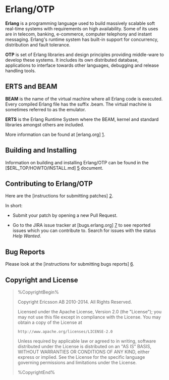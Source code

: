 Erlang/OTP
==========

**Erlang** is a programming language used to build massively scalable soft
real-time systems with requirements on high availability. Some of its
uses are in telecom, banking, e-commerce, computer telephony and
instant messaging. Erlang's runtime system has built-in support for
concurrency, distribution and fault tolerance.

**OTP** is set of Erlang libraries and design principles providing
middle-ware to develop these systems. It includes its own distributed
database, applications to interface towards other languages, debugging
and release handling tools.

ERTS and BEAM
-------------
**BEAM** is the name of the virtual machine where all Erlang code is executed.
Every compiled Erlang file has the suffix .beam. The virtual machine
is sometimes referred to as the emulator.

**ERTS** is the Erlang Runtime System where the BEAM, kernel and
standard libraries amongst others are included.

More information can be found at [erlang.org] [1].

Building and Installing
-----------------------

Information on building and installing Erlang/OTP can be found
in the [$ERL_TOP/HOWTO/INSTALL.md] [5] document.

Contributing to Erlang/OTP
--------------------------

Here are the [instructions for submitting patches] [2].

In short:

*   Submit your patch by opening a new Pull Request.

*   Go to the JIRA issue tracker at [bugs.erlang.org] [7] to
    see reported issues which you can contribute to.
    Search for issues with the status *Help Wanted*.


Bug Reports
--------------------------

Please look at the [instructions for submitting bugs reports] [6].


Copyright and License
---------------------

> %CopyrightBegin%
>
> Copyright Ericsson AB 2010-2014. All Rights Reserved.
>
> Licensed under the Apache License, Version 2.0 (the "License");
> you may not use this file except in compliance with the License.
> You may obtain a copy of the License at
>
>     http://www.apache.org/licenses/LICENSE-2.0
>
> Unless required by applicable law or agreed to in writing, software
> distributed under the License is distributed on an "AS IS" BASIS,
> WITHOUT WARRANTIES OR CONDITIONS OF ANY KIND, either express or implied.
> See the License for the specific language governing permissions and
> limitations under the License.
>
> %CopyrightEnd%



   [1]: http://www.erlang.org
   [2]: http://wiki.github.com/erlang/otp/contribution-guidelines
   [3]: http://www.erlang.org/static/doc/mailinglist.html
   [4]: http://erlang.github.com/otp/
   [5]: HOWTO/INSTALL.md
   [6]: https://github.com/erlang/otp/wiki/Bug-reports
   [7]: http://bugs.erlang.org
